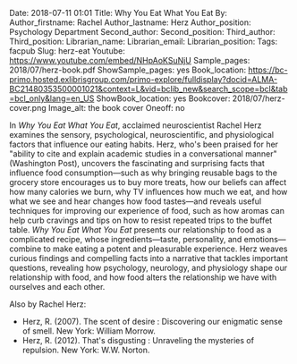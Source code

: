 Date: 2018-07-11 01:01
Title: Why You Eat What You Eat
By:
Author_firstname: Rachel
Author_lastname: Herz
Author_position: Psychology Department
Second_author:
Second_position:
Third_author:
Third_position:
Librarian_name:
Librarian_email:
Librarian_position:
Tags: facpub
Slug: herz-eat
Youtube: https://www.youtube.com/embed/NHpAoKSuNjU
Sample_pages: 2018/07/herz-book.pdf
ShowSample_pages: yes
Book_location: https://bc-primo.hosted.exlibrisgroup.com/primo-explore/fulldisplay?docid=ALMA-BC21480353500001021&context=L&vid=bclib_new&search_scope=bcl&tab=bcl_only&lang=en_US
ShowBook_location: yes
Bookcover: 2018/07/herz-cover.png
Image_alt: the book cover 
Oneoff: no

In <em>Why You Eat What You Eat</em>, acclaimed neuroscientist Rachel Herz examines the sensory, psychological, neuroscientific, and physiological factors that influence our eating habits. Herz, who's been praised for her "ability to cite and explain academic studies in a conversational manner" (Washington Post), uncovers the fascinating and surprising facts that influence food consumption—such as why bringing reusable bags to the grocery store encourages us to buy more treats, how our beliefs can affect how many calories we burn, why TV influences how much we eat, and how what we see and hear changes how food tastes—and reveals useful techniques for improving our experience of food, such as how aromas can help curb cravings and tips on how to resist repeated trips to the buffet table. <em>Why You Eat What You Eat</em> presents our relationship to food as a complicated recipe, whose ingredients—taste, personality, and emotions—combine to make eating a potent and pleasurable experience. Herz weaves curious findings and compelling facts into a narrative that tackles important questions, revealing how psychology, neurology, and physiology shape our relationship with food, and how food alters the relationship we have with ourselves and each other.

Also by Rachel Herz:
<ul>
    <li>Herz, R. (2007). The scent of desire : Discovering our enigmatic sense of smell. New York: William Morrow.</li>
    <li>Herz, R. (2012). That's disgusting : Unraveling the mysteries of repulsion. New York: W.W. Norton.</li>
 </ul>